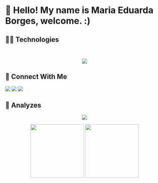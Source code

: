 # :wave:	 Hello! My name is Maria Eduarda Borges, welcome. :)

## :technologist: Technologies

<div style="display: inline_block" align="center"><br>
  <p align="center">
  <a href="https://skillicons.dev">
    <img src="https://skillicons.dev/icons?i=python,fastapi,docker,kubernetes,linux,aws,azure,postgresql,mysql,firebase,javascript,vue,react,git" />
  </a>
</p>
  
</div>

 ## :calling: Connect With Me
  
<div>
  <a href="https://instagram.com/pb.duda" target="_blank"><img 
    src="https://img.shields.io/badge/-Instagram-%23E4405F?style=for-the-badge&logo=instagram&logoColor=white" 
    target="_blank"></a>
  <a href="https://www.linkedin.com/in/maria-eduarda-pereira-borges-b961b4208/" target="_blank"><img 
    src="https://img.shields.io/badge/-LinkedIn-%230077B5?style=for-the-badge&logo=linkedin&logoColor=white" 
    target="_blank"></a> 
  <a href="mailto:duda.pborges92@gmail.com"><img 
    src="https://img.shields.io/badge/-Gmail-%23333?style=for-the-badge&logo=gmail&logoColor=white" 
    target="_blank"></a>
</div>

## :mag_right:	 Analyzes

<div align="center">

![](http://github-profile-summary-cards.vercel.app/api/cards/profile-details?username=dudaborges&theme=radical)

  <img height="170em"
    src="https://github-readme-streak-stats.herokuapp.com?user=dudaborges&theme=radical&hide_border=true)](https://git.io/streak-stats" 
  />
  <img height="170em"
    src="https://github-readme-stats.vercel.app/api/top-langs/?username=dudaborges&layout=compact&langs_count=7&theme=radical" 
  />    
</div>


